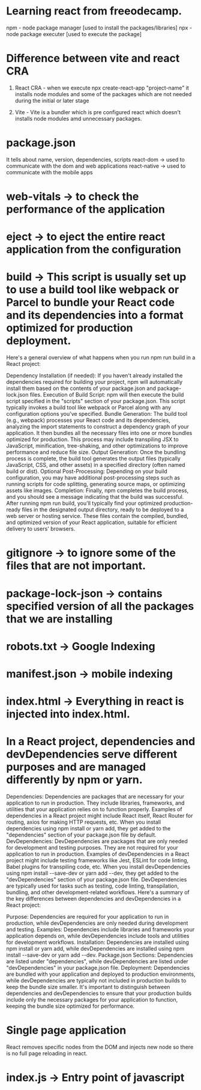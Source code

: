 # Learning react from freeodecamp.

npm - node package manager [used to install the packages/libraries]
npx - node package executer [used to execute the package]

# Difference between vite and react CRA

1. React CRA - when we execute npx create-react-app "project-name" it installs node modules and some of the packages which are not needed during the initial or later stage

2. Vite - Vite is a bundler which is pre configured react which doesn't installs node modules amd unnecessary packages.

# package.json
   It tells about name, version, dependencies, scripts
   react-dom -> used to communicate with the dom and web applications
   react-native -> used to communicate with the mobile apps
   
   # web-vitals -> to check the performance of the application

   # eject -> to eject the entire react application from the configuration

   # build -> This script is usually set up to use a build tool like webpack or Parcel to bundle your React code and its dependencies into a format optimized for production deployment.

   Here's a general overview of what happens when you run npm run build in a React project:

Dependency Installation (if needed): If you haven't already installed the dependencies required for building your project, npm will automatically install them based on the contents of your package.json and package-lock.json files.
Execution of Build Script: npm will then execute the build script specified in the "scripts" section of your package.json. This script typically invokes a build tool like webpack or Parcel along with any configuration options you've specified.
Bundle Generation: The build tool (e.g., webpack) processes your React code and its dependencies, analyzing the import statements to construct a dependency graph of your application. It then bundles all the necessary files into one or more bundles optimized for production. This process may include transpiling JSX to JavaScript, minification, tree-shaking, and other optimizations to improve performance and reduce file size.
Output Generation: Once the bundling process is complete, the build tool generates the output files (typically JavaScript, CSS, and other assets) in a specified directory (often named build or dist).
Optional Post-Processing: Depending on your build configuration, you may have additional post-processing steps such as running scripts for code splitting, generating source maps, or optimizing assets like images.
Completion: Finally, npm completes the build process, and you should see a message indicating that the build was successful.
After running npm run build, you'll typically find your optimized production-ready files in the designated output directory, ready to be deployed to a web server or hosting service. These files contain the compiled, bundled, and optimized version of your React application, suitable for efficient delivery to users' browsers.

# gitignore -> to ignore some of the files that are not important.

# package-lock-json -> contains specified version of all the packages that we are installing

# robots.txt -> Google Indexing
# manifest.json -> mobile indexing

# index.html -> Everything in react is injected into index.html.


# In a React project, dependencies and devDependencies serve different purposes and are managed differently by npm or yarn.

Dependencies:
Dependencies are packages that are necessary for your application to run in production. They include libraries, frameworks, and utilities that your application relies on to function properly.
Examples of dependencies in a React project might include React itself, React Router for routing, axios for making HTTP requests, etc.
When you install dependencies using npm install or yarn add, they get added to the "dependencies" section of your package.json file by default.
DevDependencies:
DevDependencies are packages that are only needed for development and testing purposes. They are not required for your application to run in production.
Examples of devDependencies in a React project might include testing frameworks like Jest, ESLint for code linting, Babel plugins for transpiling code, etc.
When you install devDependencies using npm install --save-dev or yarn add --dev, they get added to the "devDependencies" section of your package.json file.
DevDependencies are typically used for tasks such as testing, code linting, transpilation, bundling, and other development-related workflows.
Here's a summary of the key differences between dependencies and devDependencies in a React project:

Purpose: Dependencies are required for your application to run in production, while devDependencies are only needed during development and testing.
Examples: Dependencies include libraries and frameworks your application depends on, while devDependencies include tools and utilities for development workflows.
Installation: Dependencies are installed using npm install or yarn add, while devDependencies are installed using npm install --save-dev or yarn add --dev.
Package.json Sections: Dependencies are listed under "dependencies", while devDependencies are listed under "devDependencies" in your package.json file.
Deployment: Dependencies are bundled with your application and deployed to production environments, while devDependencies are typically not included in production builds to keep the bundle size smaller.
It's important to distinguish between dependencies and devDependencies to ensure that your production builds include only the necessary packages for your application to function, keeping the bundle size optimized for performance.

# Single page application
React removes specific nodes from the DOM and injects new node so there is no full page reloading in react.

# index.js -> Entry point of javascript